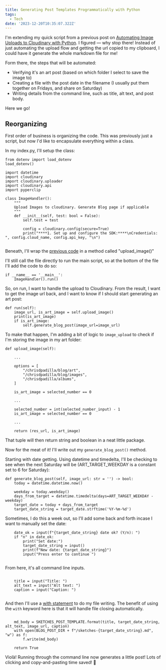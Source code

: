 ```yaml
---
title: Generating Post Templates Programmatically with Python
tags:
  - Tech
date: '2023-12-20T10:35:07.322Z'
---
```


I'm extending my quick script from a previous post on [Automating Image Uploads to Cloudinary with Python](/imageuploadautomation). I figured — why stop there! Instead of just automating the upload flow and getting the url copied to my clipboard, I could have it generate the whole markdown file for me!

Form there, the steps that will be automated:

- Verifying it's an art post (based on which folder I select to save the image to)
- Creating a file with the post date in the filename (I usually put them together on Fridays, and share on Saturday)
- Writing details from the command line, such as title, alt text, and post body.

Here we go!

## Reorganizing

First order of business is organizing the code. This was previously just a script, but now I'd like to encapsulate everything within a class. 

In my index.py, I'll setup the class:

```
from dotenv import load_dotenv
load_dotenv()

import datetime
import cloudinary
import cloudinary.uploader
import cloudinary.api
import pyperclip

class ImageHandler():
	"""
	Upload Images to cloudinary. Generate Blog page if applicable
	"""
	def __init__(self, test: bool = False):
		self.test = test

		config = cloudinary.config(secure=True)
		print("****1. Set up and configure the SDK:****\nCredentials: ", config.cloud_name, config.api_key, "\n")
		

```

Beneath, I'll wrap the [previous code](/imageuploadautomation) in a method called "upload_image()"

I'll still call the file directly to run the main script, so at the bottom of the file I'll add the code to do so:

```
if __name__ == '__main__':
	ImageHandler().run()
```

So, on run, I want to handle the upload to Cloudinary. From the result, I want to get the image url back, and I want to know if I should start generating an art post:

```
def run(self):
	image_url, is_art_image = self.upload_image()
	print(is_art_image)
	if is_art_image:
		self.generate_blog_post(image_url=image_url)

```

To make that happen, I'm adding a bit of logic to `image_upload` to check if I'm storing the image in my art folder:

```
def upload_image(self):

	... 
	
	options = [
		"/chrisdpadilla/blog/art",
		"/chrisdpadilla/blog/images",
		"/chrisdpadilla/albums",
	]

	is_art_image = selected_number == 0
	
	...
	
	selected_number = int(selected_number_input) - 1
	is_art_image = selected_number == 0
		
	...
	
	return (res_url, is_art_image)
```

That tuple will then return string and boolean in a neat little package.

Now for the meat of it! I'll write out my `generate_blog_post()` method.

Starting with date getting. Using datetime and timedelta, I'll be checking to see when the next Saturday will be (ART_TARGET_WEEKDAY is a constant set to 6 for Saturday):

```
def generate_blog_post(self, image_url: str = '') -> bool:
	today = datetime.datetime.now()

	weekday = today.weekday()
	days_from_target = datetime.timedelta(days=ART_TARGET_WEEKDAY - weekday)
	target_date = today + days_from_target
	target_date_string = target_date.strftime('%Y-%m-%d')

```

Sometimes, I do this a week out, so I'll add some back and forth incase I want to manually set the date:

```
	date_ok = input(f"{target_date_string} date ok? (Y/n): ")
	if "n" in date_ok:
		print("Set date:")
		target_date_string = input()
		print(f"New date: {target_date_string}")
		input("Press enter to continue ")
		
```
From here, it's all command line inputs. 

```
	
	title = input("Title: ")
	alt_text = input("Alt text: ")
	caption = input("Caption: ")
	
```

And then I'll use a [with statement](https://peps.python.org/pep-0343/) to do my file writing. The benefit of using the `with` keyword here is that it will handle file closing automatically.

```

	md_body = SKETCHES_POST_TEMPLATE.format(title, target_date_string, alt_text, image_url, caption)
	with open(BLOG_POST_DIR + f"/sketches-{target_date_string}.md", "w") as f:
		f.write(md_body)

	return True
```

Violà! Running through the command line now generates a little post! Lots of clicking and copy-and-pasting time saved! 🙌